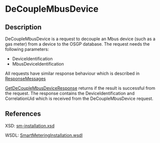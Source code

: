 # DeCoupleMbusDevice

## Description

DeCoupleMbusDevice is a request to decouple an Mbus device \(such as a gas meter\) from a device to the OSGP database. The request needs the following parameters:

* DeviceIdentification
* MbusDeviceIdentification

All requests have similar response behaviour which is described in [ResponseMessages](../../responsemessages.md)

[GetDeCoupleMbusDeviceResponse](getdecouplembusdeviceresponse.md) returns if the result is successful from the request. The response contains the DeviceIdentification and CorrelationUid which is received from the DeCoupleMbusDevice request.

## References

XSD: [sm-installation.xsd](https://github.com/OSGP/open-smart-grid-platform/blob/development/osgp/shared/osgp-ws-smartmetering/src/main/resources/schemas/sm-installation.xsd)

WSDL: [SmartMeteringInstallation.wsdl](https://github.com/OSGP/open-smart-grid-platform/blob/development/osgp/shared/osgp-ws-smartmetering/src/main/resources/SmartMeteringInstallation.wsdl)

